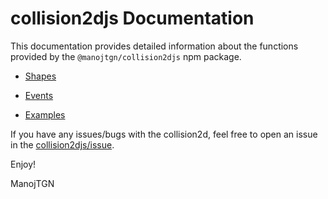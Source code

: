 # collision2djs Documentation

This documentation provides detailed information about the functions provided by the `@manojtgn/collision2djs` npm package.

- [Shapes](README-Shapes.md)
- [Events](README-Events.md)

- [Examples](../examples/)

If you have any issues/bugs with the collision2d, feel free to open an 
issue in the [collision2djs/issue](https://github.com/ManojTGN/collision2djs/issues).

Enjoy!

ManojTGN
